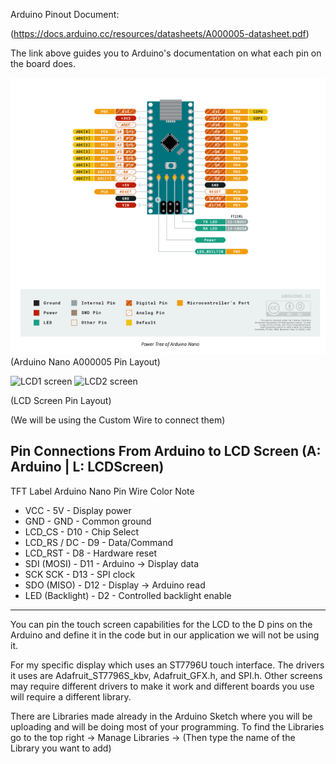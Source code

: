 Arduino Pinout Document:

(https://docs.arduino.cc/resources/datasheets/A000005-datasheet.pdf)

The link above guides you to Arduino's documentation on what each pin on the board does.

![Arduino Nano A000005](https://raw.githubusercontent.com/Varathac/Fuoco-Pneumatico/main/Images/Nano_A000005.png)
(Arduino Nano A000005 Pin Layout)

![LCD1 screen](https://github.com/Varathac/Fuoco-Pneumatico/assets/142264466/fe967372-4e59-4042-878a-3127444baa95)
![LCD2 screen](https://github.com/Varathac/Fuoco-Pneumatico/assets/142264466/e3ddf8ec-0b30-414b-a297-c3f450899510)

(LCD Screen Pin Layout)

(We will be using the Custom Wire to connect them)

Pin Connections From Arduino to LCD Screen (A: Arduino | L: LCDScreen)
-
TFT Label	Arduino Nano Pin	Wire Color	Note
- VCC	- 5V	- Display power
- GND	- GND	- Common ground
- LCD_CS	- D10	- Chip Select
- LCD_RS / DC	- D9	- Data/Command
- LCD_RST	- D8 - Hardware reset
- SDI (MOSI)	- D11	- Arduino → Display data
- SCK	SCK - D13	- SPI clock
- SDO (MISO)	- D12	- Display → Arduino read
- LED (Backlight)	- D2	- Controlled backlight enable

<hr>
You can pin the touch screen capabilities for the LCD to the D pins on the Arduino and define it in the code but in our application
we will not be using it.


For my specific display which uses an ST7796U touch interface. The drivers it uses are Adafruit_ST7796S_kbv, Adafruit_GFX.h, and SPI.h.
Other screens may require different drivers to make it work and different boards you use will require a different library.


There are Libraries made already in the Arduino Sketch where you will be uploading and will be doing most of your programming.
To find the Libraries go to the top right -> Manage Libraries -> (Then type the name of the Library you want to add)
